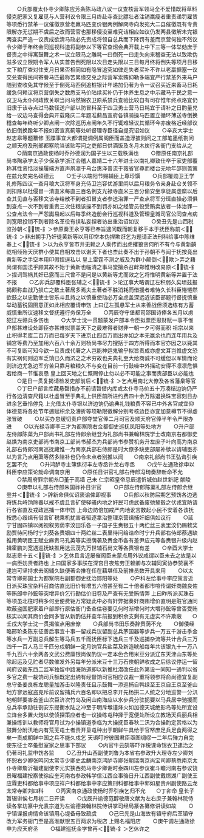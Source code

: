 <!-- { "loadSidebar": true } -->
　　○兵部覆太仆寺少卿陈应芳条陈马政八议一议查核营军领马全不爱惜既将草料侵克肥家又复雇觅与人营利议令限三月终赴寺查比膘壮者注销羸瘦者重责递罚雇赁等项悉行禁革一议催徵京营老羸马匹变价银两例解冏寺向发宛大二县催徵既有专责限解亦无愆期不虞后之改而营官也那移侵没至难究诘相应如议仍发两县徵解未完银两查实严追一议责成欲清马政必先责成将领自总兵而下降罚有差而京营何独不然议令少卿于年终会同巡视科道将副参以下等官查炤会典开载上中下三等一体举劾庶于督责之中得寓鼓舞之术一议立限马之雕耗一曰倒死一曰走失向来稽查无法以致欺伪滋多议立限期令军人从实首告倒死限以次日走失限以三日每月终将倒失等项月日移文下粮厅查对住支月日果否相同如有隐冒追究如律走失者买补不许以老羸搪塞一议交兑查得民间寄餋马匹最称苦累缘交兑之际营军索贿抑勒多端宜严行禁革外来马户随到查收免其守候至于倒死马匹例追桩银计年递加仍著为令一议召买近来畜马日耗缓急何赖议将京营倒失之数悉支马价陆续买补仍于休养生息之中示藏马于民之意一议卫马太仆冏政攸关职当问马然锦衣卫原系禁兵查验比较自有司存惟年终点烙宜仍旧隶于该寺点过马数径送户部以防冒料至于四卫勇士营马日耗宜于请补之日酌量兑给一议边马查得会典开载隆庆二年题准蓟昌宣府各镇骑操马匹置立循环薄送寺倒换稽查每年终听少卿点闸一次除巡历点闸年久不行辄难轻议其循环今亦废格近经部议依旧倒换踰年不报如密宣真蓟等处听督理寺臣径自提究诏如议
　　○辛亥大学士赵志皋等题纂修  玉牒事宜大都谓提调例属阁臣而盖造浮披则问之工部笔墨纸劄问之顺天府及刑部都察院当该贴写问之吏部日供酒饭及冬月木炭行各衙门支给从之
　　○荫南京通政使杨时乔孙德润为国子生以三载秩满也
　　○赠原任南京礼部尚书陶承学太子少保承学浙江会稽人嘉靖二十六年进士以南礼卿致仕卒于家吏部覆称其性资恬淡操履端方直声夙凛于乌台惠泽普流于薇省官尊而楼台无地年邵则蓍策在兹允矣完名硕德云
　　○壬子以端阳节赐辅臣上尊珍馔
　　○兵部覆勋卫王学礼修陈四议一查月粮大汉将军身充侍卫岂容优游里闬以后月粮务令亲身赴仓关领不则扣除以杜侵冒一清直米每直三百名例支光禄寺直米三百分偷安坐享徒属虚縻以后查其见直与否移文该寺给散不到者扣冒支者参送治罪一严查点将军分班直操必须俱到查点一次不到者重责三次住粮该操不到罚亦如之经管员役受贿卖放者一体治罪一公查点法令一严怨讟易起以后每季终造册会行巡视科道及管理皇城司官公同查点病则宽限投销不到者除名革役有挟私妄捏者访出重治诏如议
　　○癸丑先是山西税监孙朝＜锍-釒＞参原奏王永亨等已奉旨逮问既而朝复移手本于抚臣称前＜锍-釒＞非出朝手乃奸徒黄新等以用印空本伪捏欺诳乞为题请正法刑科给事中陈维春上＜锍-釒＞以为永亨皆市井无赖之人乘传而出虎攫狼贪何所不有今与黄新齮龁相倾殆天厌群小使其自相攻击以谢天下者也柰此奏不出于孙朝不与闻于抚按竟出黄新等之手空本用印假捏逞私以  皇上雷霆不测之威及为群小颠倒＜欺＞弄之藉尚谓有国法乎顾其故不始于黄新也临清之事马堂擅杀召衅郑惟明改易原＜锍-釒＞捏词驾祸其奸已露而三尺曾不是问是以黄新等尤而效之乞将惟明黄新等并置于法不报
　　○乙卯兵部覆科臣张辅之＜锍-釒＞论辽事大略谓辽左积弱久矣顷兹报揭颇称血战乃损亡之数土著居多焉夫土著者不胜消耗而借援者难恃久长科臣惓惓然欲鼓之以忠勤使士皆乐斗且持之以慎重使动必万全虑盖深远近该臣部题行督抚慎重举动蓄锐固圉意正如此相应覆请申饬  上曰辽左孤悬军士从来善战但须选练有方蓄威慎重所议速移文督抚遵行务保万全
　　○丙辰夺守堡都司邵国诗俸各五月以虏犯辽左赣兵多伤也
　　○大学士沈一贯题蒙发户部本令臣拟票臣思财赋一事不惟户部甚难设处即臣亦甚难拟票盖天下之最难得者财非一朝一夕可得而积  祖宗以来止积得老库二百万而已每岁天下进京止四百万而出亦如之本无赢余也而连年用兵及铺宫等费乃至加用六百八十余万则杨尚书尽力搜括于四方所得而本官亦因之以毙其不可复断可知今欲一旦责成代署之人岂能神运鬼输乎拟旨责成亦虚文耳岂惟虚文恐有实祸何则边军乏饷已久而济之之术穷故也夫典礼至大给商诚不可缓但以军情而论则济边尤急边军穷苦只靠月粮粮久不与变在目前一行鼓噪中外摇动安得不凛凛危惧若给商一节惟哀恳  皇上回天地之仁慨赐停止勿以必不可能之事而责部臣以必能也
　　○是日一贯复揭请检发吏部前后＜锍-釒＞乞点用南北大僚及各省藩臬等官
　　○丁巳户部言库藏悬罄措办不前请暂借内库或太仆寺马价五十万凑结边饷仍严行各边清查尺籍以杜虚冒至于典礼上供臣前所进约费四十余万除退换珠宝容刻日办进余乞垂怜停免  上允借太仆寺银以济边饷仍谕典礼钱粮费不容已中外各官咸宜仰体德意将各处节年逋赋积余及漕折等项勒限徵解分别考核边臣亦宜加意樽节不得虚张冒破
　　○以买办怠缓切责户部夺堂官俸二月司官及顺天府官俸半年令严限办进
　　○以光禄寺卿李三才为都察院右佥都御史巡抚凤阳等处地方
　　○升户部左侍郎陈蕖为户部尚书礼部左侍郎余继登为礼部尚书兼翰林院学士改南京右都御史赵焕为南京吏部尚书南京工部尚书郝杰为兵部尚书参赞机务升左庶子叶向高为南京礼部右侍郎河南巡抚藏惟一为南京兵部右侍郎是时大僚多缺吏部屡补牍以请辅臣亦以为言乃点用蕖等然多陪补也仍令未点者别推以闻　　○南京礼部尚书王弘诲引疾乞罢不允
　　○升鸿胪寺主簿焦衍丰左寺丞许龙右寺丞
　　○戊午左通政徐申以科臣李应策论劾命调南京用
　　○原任日讲官礼部右侍郎冯琦奏辞新命不允
　　○禁周府罪宗朝糸□堇于高墙  己未  仁宗昭皇帝忌辰遣忻城伯赵世新祀  献陵
　　○庚申以礼部右侍郎朱国祚补日讲官
　　○户部左侍郎陈蕖礼部左侍郎余继登并＜锍-釒＞辞新命俱优诏褒谕俾即视事
　　○兵部以秋防屇期乞预饬各边选将练兵峙饷除器以戒不虞且言矿使驿骚内地之奸民可虑武备废弛辇毂之伏戎宜防请行各省直及戎政巡捕一体申饬  上命边防倍加戒严内地讹言数起小民不安着各该抚按悉心绥缉有借言矿税乘机扰害者驱逐拿治整理京营缉捕奸细俱如议行
　　○延宁甘固四镇以阅视叙劳荫李汶田乐各一子国子生赉银五十两纻丝三表里汶仍赐敕奖励贾待问杨时宁刘葵各赉银四十两纻丝二表里待问给诰命时宁升兵部右侍郎蔡遇缺推用黄明臣王赋业麻贵马孔英等实授荫袭及赉金币各有差尹应元等各赉银升级内赵揖霍鹏刘宽遇巡抚缺推用达云茂先万世辅石尚文等各赉银有差
　　○辛酉大学士赵志皋十五＜锍-釒＞乞休且言近屡催阁臣未蒙点用外议咸谓以臣未去之故是以一病臣妨贤者路也  上曰国家多事朕在深宫日夜焦劳正赖卿与次辅同寅协恭赞襄不逮岂可坚持求去阁辅久缺便著会推在任在藉堪任及前推员数开具来用
　　○以太常寺卿郑国士为都察院右副都御史抚治郧阳等处
　　○户科左给事中李应策言近日派买珠宝杂料召商估直比旧价有增五六倍甚至有二十倍者都市喧传谓奸商魏良佐等贿郎中孙鋐等突增异价乞行勘估价旧卷及严查有无受贿情弊  上曰昨所派买珠石等项虽北往时稍多何至便费钜万常疑此中必有奸弊据奏奸商贿增价直明是赃官通同欺蔽盗国肥家着户部即行原估衙门备查估卷要见何时渐增何时大增孙鋐等曾否受贿核实以闻其商价会同多官从新酌估并查年前报到积余支剩有无虚实不许欺蔽　　○壬戌大学士沈一贯揭催点用庶僚
　　○兵部尚书田乐奏辞赉荫不允
　　○御倭经略邢玠条陈东征善后事宜十事一留戎兵议留副总兵茅国器等步兵一万五千游击季金等水兵一万副总兵解生等马兵五千而抚臣标下选兵三千及巡捕杂流等共计合兵三万四千一百人马三千匹分戍朝鲜一定月饷官兵盐菜及新造唬船每年共该银九十一万八千九百六十余两各文武公费廪银尚俟酌议一定本色合用米豆分派辽东天津山东等处除起运及见贮者尽数催发外另每年分派米豆十三万石俟朝鲜收成之后徐议停运一留司府议裁东西二监军独留中路海防道即以新推杜潜改任此外第设一同知一通判以省多官之费一裁饷司兵额既定出纳有经督饷司官相应议裁一重将领参将俞尚德宜复副总守备姜良栋左聪量加游击以隆责任且示鼓舞一添巡捕自鸭绿至王京自王京至釜山地方寥远寇盗克斥前议留捕兵六百名即以把总李开先杨拱二人统之分地巡警一分汛地朝鲜要害首釜山次巨济次竹岛及闲山南海应以水步兵分驻扼要以马兵居中驰援而总兵李承勋驻劄安东提衡水陆之冲至于明斥堠谨烽火如加德天城绝影岛等处所宜设立烽台多置火炮以使侦探策应者也一议操练屯种择于宽便处所设立教场天兵丽兵相兼操练训以教师将官月试为小操镇道季临为大操抚臣春秋二汛为合操酌定赏格以为鼓舞分附汛地内有荒芜屯土者责开垦屯种出于朝鲜牛具给于官帑庶足兵足食两得之矣一责成朝鲜中国之兵不能久戍乞  天语叮咛彼国君臣亟图绸缪一二年后殚力自完使东征士卒蚤慰室家之思事下部议
　　○内官牛云鹄等吓诈税课命锦衣卫逮治之仍著司礼监申饬各监
　　○乙丑升山西副使刘鲁为本省右参政升大理寺左少卿刘怀恕右少卿张鸣冈太常寺少卿史孟麟南京鸿胪寺卿张朝瑞南京尚宝司卿蔡悉南京太仆寺卿詹沂福建副使李元实狭西苑马寺少卿谢时泰四川左参议崔斗瞻河南右参议饶景曜福建按察使徐应奎河南右参政韩学信江西佥事骆日升江西副使戴燝湖广副使王应霖吏科都给事中项应祥户科都给事中李应策刑科都给事中郭如星贵州副使路云龙太常寺卿刘四科
　　○丙寅南京通政使杨时乔引疾乞归不允　　○丁卯命  皇长子暂辍讲俟七月初二日开读
　　○戊辰升谕德范醇敬唐文献为左右庶子兼翰林院侍读各掌坊篆中允袁宗道为左谕德兼翰林院侍讲掌司经局篆各纂修讲读如故
　　○宁镇谍报虏情命该镇用心堤备毋致疏虞
　　○己巳先是山海故有镇守府后革镇守改为军务衙门至是高淮献银五百两求为税店  上赐名福阳店
　　○庚午调左通政徐申为应天府丞
　　○福建巡抚金学曾再＜锍-釒＞乞休许之
